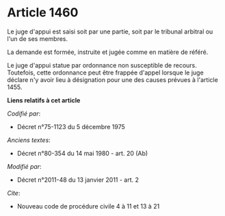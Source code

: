 # Article 1460

Le juge d'appui est saisi soit par une partie, soit par le tribunal arbitral ou l'un de ses membres. 

La demande est formée, instruite et jugée comme en matière de référé. 

Le juge d'appui statue par ordonnance non susceptible de recours. Toutefois, cette ordonnance peut être frappée d'appel
lorsque le juge déclare n'y avoir lieu à désignation pour une des causes prévues à l'article 1455.

**Liens relatifs à cet article**

_Codifié par_:

  - Décret n°75-1123 du 5 décembre 1975

_Anciens textes_:

  - Décret n°80-354 du 14 mai 1980 - art. 20 (Ab)

_Modifié par_:

  - Décret n°2011-48 du 13 janvier 2011 - art. 2

_Cite_:

  - Nouveau code de procédure civile 4 à 11 et 13 à 21
